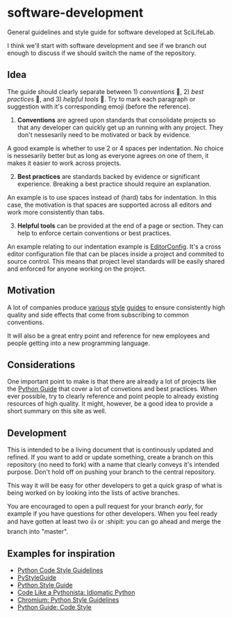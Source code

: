 # software-development
General guidelines and style guide for software developed at SciLifeLab.

I think we'll start with software development and see if we branch out enough to discuss if we should switch the name of the repository.


## Idea
The guide should clearly separate between 1) *conventions* :green_apple:, 2) *best practices* :gem:, and 3) *helpful tools* :gift_heart:. Try to mark each paragraph or suggestion with it's corresponding emoji (before the reference).

1. **Conventions** are agreed upon standards that consolidate projects so that any developer can quickly get up an running with any project. They don't nessesarily need to be motivated or back by evidence.

  A good example is whether to use 2 or 4 spaces per indentation. No choice is nessesarily better but as long as everyone agrees on one of them, it makes it easier to work across projects.

2. **Best practices** are standards backed by evidence or significant experience. Breaking a best practice should require an explanation.

  An example is to use spaces instead of (hard) tabs for indentation. In this case, the motivation is that spaces are supported across all editors and work more consistently than tabs.

3. **Helpful tools** can be provided at the end of a page or section. They can help to enforce certain conventions or best practices.

  An example relating to our indentation example is [EditorConfig](http://editorconfig.org/). It's a cross editor configuration file that can be places inside a project and commited to source control. This means that project level standards will be easily shared and enforced for anyone working on the project.


## Motivation
A lot of companies produce [various][material-style] [style][numpy-style] [guides][ios-style] to ensure consistently high quality and side effects that come from subscribing to common conventions.

It will also be a great entry point and reference for new employees and people getting into a new programming language.


## Considerations
One important point to make is that there are already a lot of projects like the [Python Guide][python-guide] that cover a lot of convetions and best practices. When ever possible, try to clearly reference and point people to already existing resources of high quality. It might, however, be a good idea to provide a short summary on this site as well.


## Development
This is intended to be a living document that is continously updated and refined. If you want to add or update something, create a branch on this repository (no need to fork) with a name that clearly conveys it's intended purpose. Don't hold off on pushing your branch to the central repository.

This way it will be easy for other developers to get a quick grasp of what is being worked on by looking into the lists of active branches.

You are encouraged to open a pull request for your branch *early*, for example if you have questions for other developers. When you feel ready and have gotten at least two :thumbsup: or :shipit: you can go ahead and merge the branch into "master".


## Examples for inspiration

* [Python Code Style Guidelines](http://www.cs.swarthmore.edu/~richardw/cs21-s09/python_codestyle.php)
* [PyStyleGuide](http://wiki.ros.org/PyStyleGuide)
* [Python Style Guide](https://github.com/numenta/nupic/wiki/Python-Style-Guide)
* [Code Like a Pythonista: Idiomatic Python](http://python.net/~goodger/projects/pycon/2007/idiomatic/handout.html)
* [Chromium: Python Style Guidelines](http://www.chromium.org/chromium-os/python-style-guidelines)
* [Python Guide: Code Style](http://docs.python-guide.org/en/latest/writing/style/)



[material-style]: http://www.google.com/design/spec/material-design/introduction.html
[numpy-style]: https://github.com/numpy/numpy/blob/master/doc/HOWTO_DOCUMENT.rst.txt
[ios-style]: https://developer.apple.com/library/iOS/documentation/UserExperience/Conceptual/MobileHIG/index.html#//apple_ref/doc/uid/TP40006556
[python-guide]: http://docs.python-guide.org/en/latest/
